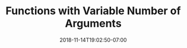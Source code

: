 ---
title: 'Functions with Variable Number of Arguments'
date: 2018-11-14T19:02:50-07:00
weight: 7.
draft: false
---